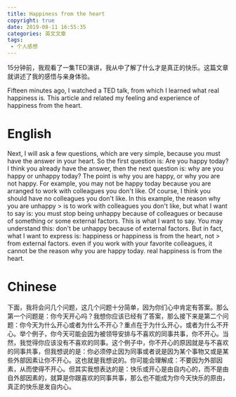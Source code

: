 ```yaml
---
title: Happiness from the heart
copyright: true
date: 2019-08-11 16:55:35
categories: 英文文章
tags:
 - 个人感想
---
```


15分钟前，我观看了一集TED演讲，我从中了解了什么才是真正的快乐。这篇文章就讲述了我的感悟与亲身体验。

Fifteen minutes ago, I watched a TED talk, from which I learned what real happiness is.  This article and related my feeling and experience of happiness from the heart.

<!--more-->

# English

Next, I will ask a few questions, which are very simple, because you must have the answer in your heart.  So the first question is: Are you happy today? I think you already have the answer, then the next question is: why are you happy or unhappy today? The point is why you are happy, or why you are not happy.  For example, you may not be happy today because you are arranged to work with colleagues you don't like.  Of course, I think you should have no colleagues you don't like.  In this example, the reason why you are unhappy > is to work with colleagues you don't like, but what I want to say is: you must stop being unhappy because of colleagues or because of something or some external factors.  This is what I want to say.  You may understand this: don't be unhappy because of external factors.  But in fact, what I want to express is: happiness or happiness is from the heart, not > from external factors. even if you work with your favorite colleagues, it cannot be the reason why you are happy today. real happiness is from the heart.



# Chinese
下面，我将会问几个问题，这几个问题十分简单，因为你们心中肯定有答案。那么第一个问题是：你今天开心吗？我想你应该已经有了答案，那么接下来是第二个问题：你今天为什么开心或者为什么不开心？重点在于为什么开心，或者为什么不开心。举个例子，你今天可能会因为被领导安排与不喜欢的同事共事，你不开心。当然，我觉得你应该没有不喜欢的同事。这个例子中，你不开心的原因就是与不喜欢的同事共事，但我想说的是：你必须停止因为同事或者说是因为某个事物又或是某些外部因素让你不开心。这也就是我想说的。你可能会理解成：不要因为外部因素，从而使得不开心。但其实我想表达的是：快乐或开心是由自内心的，而不是由自外部因素的，就算是你跟喜欢的同事共事，那么也不能成为你今天快乐的原由，真正的快乐是发自内心。
